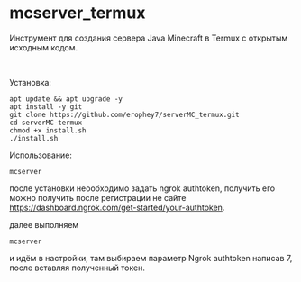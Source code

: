 # mcserver_termux
Инструмент для создания сервера Java Minecraft в Termux с открытым исходным кодом.

 

Установка:

    apt update && apt upgrade -y
    apt install -y git
    git clone https://github.com/erophey7/serverMC_termux.git
    cd serverMC-termux
    chmod +x install.sh
    ./install.sh

Использование:

    mcserver

после установки неообходимо задать ngrok authtoken, получить его можно получить после регистрации не сайте
https://dashboard.ngrok.com/get-started/your-authtoken.

далее выполняем

    mcserver

и идём в настройки, там выбираем параметр Ngrok authtoken написав 7, после вставляя полученный токен.



